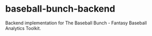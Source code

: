 # baseball-bunch-backend

Backend implementation for The Baseball Bunch - Fantasy Baseball Analytics Toolkit.

